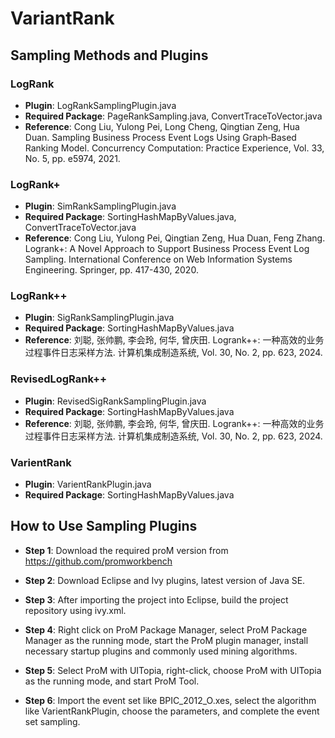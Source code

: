 # VariantRank

## Sampling Methods and Plugins
### LogRank
- **Plugin**: LogRankSamplingPlugin.java
- **Required Package**: PageRankSampling.java, ConvertTraceToVector.java
- **Reference**: Cong Liu, Yulong Pei, Long Cheng, Qingtian Zeng, Hua Duan. Sampling Business Process Event Logs Using Graph‐Based Ranking Model. Concurrency Computation: Practice Experience, Vol. 33, No. 5, pp. e5974, 2021.
### LogRank+
- **Plugin**: SimRankSamplingPlugin.java
- **Required Package**: SortingHashMapByValues.java, ConvertTraceToVector.java
- **Reference**: Cong Liu, Yulong Pei, Qingtian Zeng, Hua Duan, Feng Zhang. Logrank+: A Novel Approach to Support Business Process Event Log Sampling. International Conference on Web Information Systems Engineering. Springer, pp. 417-430, 2020.
### LogRank++
- **Plugin**: SigRankSamplingPlugin.java
- **Required Package**: SortingHashMapByValues.java
- **Reference**: 刘聪, 张帅鹏, 李会玲, 何华, 曾庆田. Logrank++: 一种高效的业务过程事件日志采样方法. 计算机集成制造系统, Vol. 30, No. 2, pp. 623, 2024.
### RevisedLogRank++
- **Plugin**: RevisedSigRankSamplingPlugin.java
- **Required Package**: SortingHashMapByValues.java
- **Reference**: 刘聪, 张帅鹏, 李会玲, 何华, 曾庆田. Logrank++: 一种高效的业务过程事件日志采样方法. 计算机集成制造系统, Vol. 30, No. 2, pp. 623, 2024.
### VarientRank
- **Plugin**: VarientRankPlugin.java
- **Required Package**: SortingHashMapByValues.java

## How to Use Sampling Plugins
- **Step 1**: Download the required proM version from https://github.com/promworkbench

- **Step 2**: Download Eclipse and Ivy plugins, latest version of Java SE.

- **Step 3**: After importing the project into Eclipse, build the project repository using ivy.xml.

- **Step 4**: Right click on ProM Package Manager, select ProM Package Manager as the running mode, start the ProM plugin manager, install necessary startup plugins and commonly used mining algorithms.

- **Step 5**: Select ProM with UITopia, right-click, choose ProM with UITopia as the running mode, and start ProM Tool.

- **Step 6**: Import the event set like BPIC_2012_O.xes, select the algorithm like VarientRankPlugin, choose the parameters, and complete the event set sampling.
